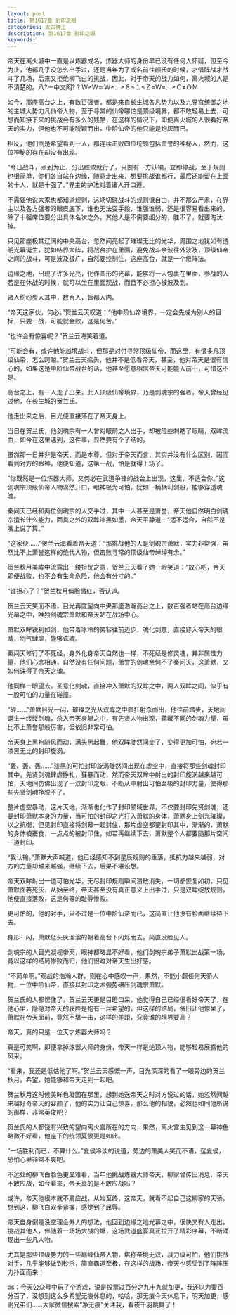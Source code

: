 ```yaml
---
layout: post
title: 第1617章 封印之眼
categories: 太古神王
description: 第1617章 封印之眼
keywords:
---
```


帝天在离火城中一直是以炼器成名，炼器大师的身份早已没有任何人怀疑，但至今为止，他都几乎没怎么出手过，还是当年为了成名前往颜氏的时候，才借阵战才战斗了几场，后来又拒绝柳飞白的挑战，因此，对于帝天的战力如何，离火城的人是不清楚的。八?一中文网? ? Ｗ≥Ｗ＝Ｗ≥．≥８≤１≤Ｚ≈Ｗ≈．≥Ｃ≠ＯＭ

如今，那座高台之上，有数百强者，都是来自长生城各凡势力以及九界宫统御之地的主城大势力凡仙帝人物，至于寻常的仙帝哪怕是顶级境界，都不敢轻易上去，可想而知接下来的挑战会有多么的残酷，在这样的情况下，即便离火城的人很看好帝天的实力，但他也不可能脱颖而出，中阶仙帝的他只能是炮灰而已。

相反，他们倒是希望看到一人，那连续击败四位统领包括萧誉的神秘人，然而，这位神秘的存在却没有出现。

“今日战斗，点到为止，分出胜败就行了，只要有一方认输，立即停战，至于规则也很简单，你们各自站在边缘，随意走出来，想要挑战谁都行，最后还能留在上面的十人，就是十强了。”界主的护法对着诸人开口道。

不需要他说大家也都知道规则，这场切磋战斗的规则很自由，并不那么严肃，在界主以及各方强者的眼皮底下，谁也无法耍手段，谁强谁弱，还是很容易看出来的，除了十强席位要分出具体名次之外，其他人是不需要细分的，胜不了，就要淘汰掉。

只见那座极其辽阔的中央高台，忽然间亮起了璀璨无比的光华，周围之地犹如有透明光幕诞生，犹如结界大阵，将战台护在里面，避免战斗余波往外波及，顶级仙帝之间的战斗，可是波及极广，自然要控制住，这座高台，就是一个级阵法。

边缘之地，出现了许多光亮，化作圆形的光幕，能够将一人包裹在里面，参战的人若是在休战的时候，就可以坐在里面观战，而且不必担心被波及到。

诸人纷纷步入其中，数百人，皆都入内。

“帝天这家伙，何必。”贺兰云天叹道：“他中阶仙帝境界，一定会先成为别人的目标，只要一战，可能就会败，这是何苦。”

“也许会有惊喜呢？”贺兰云海笑着道。

“可能会有，或许他能越境战斗，但那是对付寻常顶级仙帝，而这里，有很多凡顶级仙帝，怎么跨越。”贺兰云天摇头，他并不是低看帝天，甚至，他对帝天是很有信心的，如果这是中阶仙帝战台的话，他甚至愿意相信帝天可能能入前十，可惜这不是。

高台之上，有一人走了出来，此人顶级仙帝境界，乃是剑魂宗的强者，帝天曾经见过他，在长生城的贺兰氏。

他走出来之后，目光便直接落在了帝天身上。

当日在贺兰氏，他剑魂宗有一人曾对眼前之人出手，却被险些刺瞎了眼睛，双眸流血，如今在这里遇到，这件事，显然要有个了结的。

虽然那一日并非是帝天，而是本尊，但对于帝天而言，其实并没有什么区别，因而看到对方的眼神，他便知道，这第一战，怕是就得上场了。

“你既然是一位炼器大师，又何必在武道争锋的战台上出现，这里，不适合你。”这剑魂宗顶级仙帝人物漠然开口，眼神极为可怕，犹如一柄柄利剑般，能够穿透魂魄。

秦问天已经和两位剑魂宗的人交手过，其中一人甚至是萧誉，帝天他自然明白剑魂宗擅长什么能力，面具之外的双眸漆黑如墨，帝天平静道：“适不适合，自然不是嘴上说了算。”

“这家伙……”贺兰云海看着帝天道：“那挑战他的人是剑魂宗萧默，实力非常强，虽然比不上萧誉这样的绝代人物，但击败寻常的顶级仙帝绰绰有余。”

贺兰秋月美眸中流露出一缕担忧之意，贺兰云天看了她一眼笑道：“放心吧，帝天即便战败，也不会有生命危险，他会有分寸的。”

“谁担心了？”贺兰秋月俏脸微红，否认道。

贺兰云天笑而不语，目光再度望向中央那座浩瀚高台之上，数百强者站在高台边缘光幕之中，唯独剑魂宗萧默和帝天站在战场中心。

萧默双眸锐利如剑，他带着冰冷的笑容往前迈步，魂化剑意，直接穿入帝天的眼睛，剑气肆虐，能够诛魂。

秦问天修行了不死经，身外化身帝天自然也一样，不死经是修灵魂，并非属性力量，他们心念相通，自然没有任何问题，萧誉的剑魂奈何不了秦问天，这萧默，又如何诛得了帝天之魂。

他同样一眼望去，圣意化剑魂，直接冲入萧默的双眸之中，两人双眸之间，似乎有一股可怕的力量在碰撞。

“砰……”萧默目光一闪，璀璨之光从双眸之中疯狂射杀而出，他往前踏步，天地间诞生一缕缕剑魂，杀入帝天身躯之中，有先贤人物出现，蕴藏不同的剑魂力量，虽比不上萧誉那般厉害，但依旧非常可怕。

帝天身上黑袍随风而动，满头黑起舞，他双眸陡然间变了，变得更加可怕，宛若一漆黑无比的封印旋涡。

“轰、轰、轰……”漆黑的可怕封印旋涡陡然间出现在虚空中，直接将那些剑魂封印其中，先贤剑魂肆虐挣扎，狂暴而动，然而帝天双眸中射出的封印旋涡越来越可怕，天地间仿佛出现了一双封印之眼，不断从中射出可怕至极的封印力量，使得那些先贤剑魂挣脱不了。

整片虚空暴动，这片天地，渐渐也化作了封印领域世界，不仅要封印先贤剑魂，还要封印萧默本身的力量，当可怕的封印之光打入萧默的身体，萧默身上剑光璀璨，以之抗衡，但见封印直接将剑幕一起封住，那片虚空都要封印其中，渐渐的，萧默的身体被蚕食，一点点的被封印住，如若再继续下去，萧默整个人都要随那片空间一道封印。

“我认输。”萧默大声喊道，他已经感知不到星辰规则的垂落，抵抗力越来越弱，对方的力量却越来越强，继续下去，后果不堪设想。

帝天双眸射出一道可怕光华，无尽封印规则瞬间溃散消失，一切都恢复如初，只见萧默面若死灰，从始至终，帝天甚至没有真正意义上出手过，只是双眸绽放规则，他便直接落败，这是何等的耻辱惨败。

更可怕的，他的对手，只不过是一位中阶仙帝而已，这简直让他没有脸面继续待下去。

身形一闪，萧默低头灰溜溜的朝着高台下闪烁而去，简直没脸见人。

剑魂宗的人目光凝视帝天，眼神都略显不好看，他们剑魂宗弟子萧默出战第一场，竟以这样的结局惨败而归，他们很难对帝天生出好感。

“不简单啊。”观战的浩瀚人群，则在心中感叹一声，果然，不能小觑任何天骄人物，一位中阶仙帝，直接以封印之术强势碾压剑魂宗萧默。

贺兰氏的人都愣住了，贺兰云天更是目瞪口呆，他觉得自己已经很看好帝天了，在他心里，隐隐对帝天的获胜是抱有一丝希望的，但这样的结局，依旧让他惊呆了，萧默在帝天面前，竟然不堪一击，这样的差距，究竟谁的境界要高？

帝天，真的只是一位天才炼器大师吗？

真是可笑啊，即便拿掉炼器大师的身份，帝天一样是绝顶人物，能够轻易展露他的风采。

“看来，我还是低估他了啊。”贺兰云天感慨一声，目光深深的看了一眼旁边的贺兰秋月，希望，她能够和帝天走到一起吧。

贺兰秋月这时候美眸也凝固在那里，想到她送帝天之时对方说过的话，她忽然间越来越好奇帝天的容颜了，他的实力让自己惊喜，那么他的相貌，必然也如同他所说的那样，非常英俊吧？

贺兰氏的人都饶有兴致的望向离火宫所在的方向，果然，离火宫主见到这一幕神色略微不好看，他座下的统领夏侯更是如此。

“一场胜利而已，不算什么。”夏侯冷淡的说道，旁边的萧美人笑而不语，这夏侯，恐怕心里非常不爽吧。

不远处的柳飞白脸色更显难看，当年他挑战炼器大师帝天，柳家曾传出消息，帝天不敢应战，如今看来，帝天真的是不敢应战吗？

或许，帝天他根本就不屑应战，从始至终，这帝天，就看不起自己这柳家的天骄，想到这，柳飞白双拳紧握，感觉到了屈辱。

帝天自身倒是没空理会外人的想法，他回到边缘之地光幕之中，很快又有人走出，挑战其他人，伴随着一场场大战的爆，这场武道盛宴真正拉开了精彩序幕，不断涌现出一些凡人物。

尤其是那些顶级势力的一些巅峰仙帝人物，堪称帝境无双，战力级可怕，他们挑战对手，几乎能够做到秒杀，简直霸道至极，在这样的战场，帝天也感受到了阵阵压力扑面而来！

ps；今天公众号中玩了个游戏，说是投票过百分之九十九就加更，我还以为要百分百了，没想到这么多希望无痕休息的，哈哈，那无痕今天休息下，明天加更，感谢兄弟们……大家微信搜索“净无痕”关注我，看夜千羽跳舞了！
